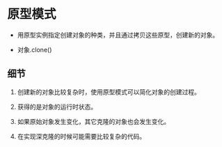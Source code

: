 # 原型模式

- 用原型实例指定创建对象的种类，并且通过拷贝这些原型，创建新的对象。

- 对象.clone()

## 细节

1. 创建新的对象比较复杂时，使用原型模式可以简化对象的创建过程。

2. 获得的是对象的运行时状态。

3. 如果原始对象发生变化，其它克隆的对象也会发生变化。

4. 在实现深克隆的时候可能需要比较复杂的代码。

